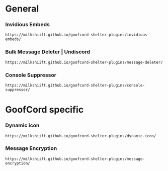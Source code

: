 # General
### Invidious Embeds
`https://milkshiift.github.io/goofcord-shelter-plugins/invidious-embeds/`
### Bulk Message Deleter | Undiscord
`https://milkshiift.github.io/goofcord-shelter-plugins/message-deleter/`
### Console Suppressor
`https://milkshiift.github.io/goofcord-shelter-plugins/console-suppressor/`

# GoofCord specific
### Dynamic icon
`https://milkshiift.github.io/goofcord-shelter-plugins/dynamic-icon/`
### Message Encryption
`https://milkshiift.github.io/goofcord-shelter-plugins/message-encryption/`
